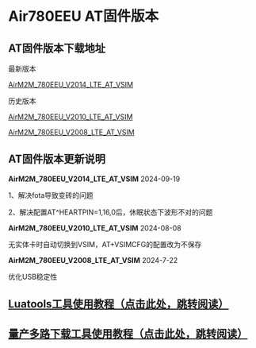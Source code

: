 # Air780EEU AT固件版本

## AT固件版本下载地址

最新版本

[AirM2M_780EEU_V2014_LTE_AT_VSIM](https://cdn.openluat-erp.openluat.com/erp_site_file/product_file/sw_file_20240919012755_AirM2M_780EEU_V2014_LTE_AT_VSIM.zip)

历史版本

[AirM2M_780EEU_V2010_LTE_AT_VSIM](https://cdn.openluat-erp.openluat.com/erp_site_file/product_file/sw_file_20240808192231_AirM2M_780EEU_V2010_LTE_AT_VSIM.zip)

[AirM2M_780EEU_V2008_LTE_AT_VSIM](https://cdn.openluat-erp.openluat.com/erp_site_file/product_file/sw_file_20240722231941_AirM2M_780EEU_V2008_LTE_AT_VSIM.zip)

## AT固件版本更新说明

**AirM2M_780EEU_V2014_LTE_AT_VSIM** 2024-09-19

1、解决fota导致变砖的问题

2、解决配置AT^HEARTPIN=1,16,0后，休眠状态下波形不对的问题

**AirM2M_780EEU_V2010_LTE_AT_VSIM** 2024-08-08

无实体卡时自动切换到VSIM，AT+VSIMCFG的配置改为不保存 

**AirM2M_780EEU_V2008_LTE_AT_VSIM** 2024-7-22

优化USB稳定性

## [Luatools工具使用教程（点击此处，跳转阅读）](https://docs.openluat.com/Luatools/)

## [量产多路下载工具使用教程（点击此处，跳转阅读）](https://docs.openluat.com/multi_download/)
